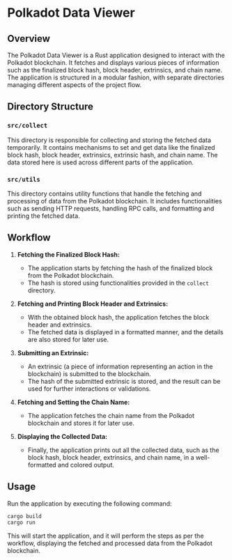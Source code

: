 # Polkadot Data Viewer

## Overview

The Polkadot Data Viewer is a Rust application designed to interact with the Polkadot blockchain. It fetches and displays various pieces of information such as the finalized block hash, block header, extrinsics, and chain name. The application is structured in a modular fashion, with separate directories managing different aspects of the project flow.

## Directory Structure

### `src/collect`

This directory is responsible for collecting and storing the fetched data temporarily. It contains mechanisms to set and get data like the finalized block hash, block header, extrinsics, extrinsic hash, and chain name. The data stored here is used across different parts of the application.

### `src/utils`

This directory contains utility functions that handle the fetching and processing of data from the Polkadot blockchain. It includes functionalities such as sending HTTP requests, handling RPC calls, and formatting and printing the fetched data.

## Workflow

1. **Fetching the Finalized Block Hash:**
   - The application starts by fetching the hash of the finalized block from the Polkadot blockchain.
   - The hash is stored using functionalities provided in the `collect` directory.

2. **Fetching and Printing Block Header and Extrinsics:**
   - With the obtained block hash, the application fetches the block header and extrinsics.
   - The fetched data is displayed in a formatted manner, and the details are also stored for later use.

3. **Submitting an Extrinsic:**
   - An extrinsic (a piece of information representing an action in the blockchain) is submitted to the blockchain.
   - The hash of the submitted extrinsic is stored, and the result can be used for further interactions or validations.

4. **Fetching and Setting the Chain Name:**
   - The application fetches the chain name from the Polkadot blockchain and stores it for later use.

5. **Displaying the Collected Data:**
   - Finally, the application prints out all the collected data, such as the block hash, block header, extrinsics, and chain name, in a well-formatted and colored output.

## Usage

Run the application by executing the following command:

```bash
cargo build
cargo run
```

This will start the application, and it will perform the steps as per the workflow, displaying the fetched and processed data from the Polkadot blockchain.
